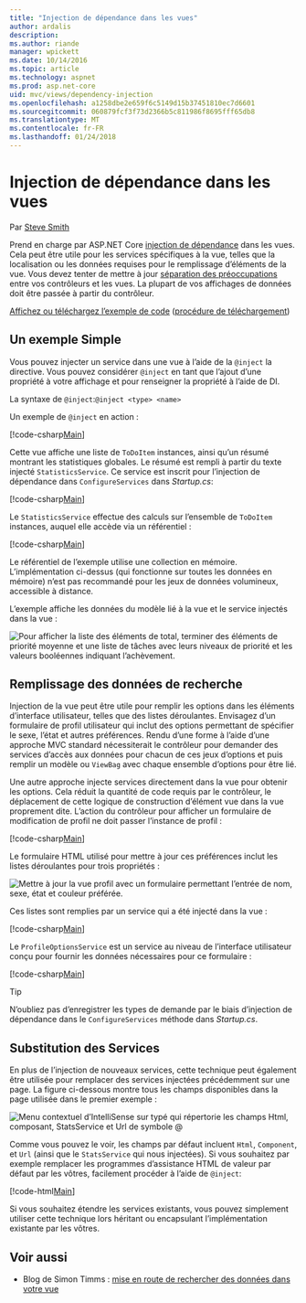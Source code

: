 ```yaml
---
title: "Injection de dépendance dans les vues"
author: ardalis
description: 
ms.author: riande
manager: wpickett
ms.date: 10/14/2016
ms.topic: article
ms.technology: aspnet
ms.prod: asp.net-core
uid: mvc/views/dependency-injection
ms.openlocfilehash: a1258dbe2e659f6c5149d15b37451810ec7d6601
ms.sourcegitcommit: 060879fcf3f73d2366b5c811986f8695fff65db8
ms.translationtype: MT
ms.contentlocale: fr-FR
ms.lasthandoff: 01/24/2018
---
```

# <a name="dependency-injection-into-views"></a>Injection de dépendance dans les vues

Par [Steve Smith](https://ardalis.com/)

Prend en charge par ASP.NET Core [injection de dépendance](xref:fundamentals/dependency-injection) dans les vues. Cela peut être utile pour les services spécifiques à la vue, telles que la localisation ou les données requises pour le remplissage d’éléments de la vue. Vous devez tenter de mettre à jour [séparation des préoccupations](http://deviq.com/separation-of-concerns/) entre vos contrôleurs et les vues. La plupart de vos affichages de données doit être passée à partir du contrôleur.

[Affichez ou téléchargez l’exemple de code](https://github.com/aspnet/Docs/tree/master/aspnetcore/mvc/views/dependency-injection/sample) ([procédure de téléchargement](xref:tutorials/index#how-to-download-a-sample))

## <a name="a-simple-example"></a>Un exemple Simple

Vous pouvez injecter un service dans une vue à l’aide de la `@inject` la directive. Vous pouvez considérer `@inject` en tant que l’ajout d’une propriété à votre affichage et pour renseigner la propriété à l’aide de DI.

La syntaxe de `@inject`:`@inject <type> <name>`

Un exemple de `@inject` en action :

[!code-csharp[Main](../../mvc/views/dependency-injection/sample/src/ViewInjectSample/Views/ToDo/Index.cshtml?highlight=4,5,15,16,17)]

Cette vue affiche une liste de `ToDoItem` instances, ainsi qu’un résumé montrant les statistiques globales. Le résumé est rempli à partir du texte injecté `StatisticsService`. Ce service est inscrit pour l’injection de dépendance dans `ConfigureServices` dans *Startup.cs*:

[!code-csharp[Main](../../mvc/views/dependency-injection/sample/src/ViewInjectSample/Startup.cs?highlight=6,7&range=15-22)]

Le `StatisticsService` effectue des calculs sur l’ensemble de `ToDoItem` instances, auquel elle accède via un référentiel :

[!code-csharp[Main](../../mvc/views/dependency-injection/sample/src/ViewInjectSample/Model/Services/StatisticsService.cs?highlight=15,20,26)]

Le référentiel de l’exemple utilise une collection en mémoire. L’implémentation ci-dessus (qui fonctionne sur toutes les données en mémoire) n’est pas recommandé pour les jeux de données volumineux, accessible à distance.

L’exemple affiche les données du modèle lié à la vue et le service injectés dans la vue :

![Pour afficher la liste des éléments de total, terminer des éléments de priorité moyenne et une liste de tâches avec leurs niveaux de priorité et les valeurs booléennes indiquant l’achèvement.](dependency-injection/_static/screenshot.png)

## <a name="populating-lookup-data"></a>Remplissage des données de recherche

Injection de la vue peut être utile pour remplir les options dans les éléments d’interface utilisateur, telles que des listes déroulantes. Envisagez d’un formulaire de profil utilisateur qui inclut des options permettant de spécifier le sexe, l’état et autres préférences. Rendu d’une forme à l’aide d’une approche MVC standard nécessiterait le contrôleur pour demander des services d’accès aux données pour chacun de ces jeux d’options et puis remplir un modèle ou `ViewBag` avec chaque ensemble d’options pour être lié.

Une autre approche injecte services directement dans la vue pour obtenir les options. Cela réduit la quantité de code requis par le contrôleur, le déplacement de cette logique de construction d’élément vue dans la vue proprement dite. L’action du contrôleur pour afficher un formulaire de modification de profil ne doit passer l’instance de profil :

[!code-csharp[Main](../../mvc/views/dependency-injection/sample/src/ViewInjectSample/Controllers/ProfileController.cs?highlight=9,19)]

Le formulaire HTML utilisé pour mettre à jour ces préférences inclut les listes déroulantes pour trois propriétés :

![Mettre à jour la vue profil avec un formulaire permettant l’entrée de nom, sexe, état et couleur préférée.](dependency-injection/_static/updateprofile.png)

Ces listes sont remplies par un service qui a été injecté dans la vue :

[!code-csharp[Main](../../mvc/views/dependency-injection/sample/src/ViewInjectSample/Views/Profile/Index.cshtml?highlight=4,16,17,21,22,26,27)]

Le `ProfileOptionsService` est un service au niveau de l’interface utilisateur conçu pour fournir les données nécessaires pour ce formulaire :

[!code-csharp[Main](../../mvc/views/dependency-injection/sample/src/ViewInjectSample/Model/Services/ProfileOptionsService.cs?highlight=7,13,24)]

>[!TIP]
> N’oubliez pas d’enregistrer les types de demande par le biais d’injection de dépendance dans le `ConfigureServices` méthode dans *Startup.cs*.

## <a name="overriding-services"></a>Substitution des Services

En plus de l’injection de nouveaux services, cette technique peut également être utilisée pour remplacer des services injectées précédemment sur une page. La figure ci-dessous montre tous les champs disponibles dans la page utilisée dans le premier exemple :

![Menu contextuel d’IntelliSense sur typé qui répertorie les champs Html, composant, StatsService et Url de symbole @](dependency-injection/_static/razor-fields.png)

Comme vous pouvez le voir, les champs par défaut incluent `Html`, `Component`, et `Url` (ainsi que le `StatsService` qui nous injectées). Si vous souhaitez par exemple remplacer les programmes d’assistance HTML de valeur par défaut par les vôtres, facilement procéder à l’aide de `@inject`:

[!code-html[Main](../../mvc/views/dependency-injection/sample/src/ViewInjectSample/Views/Helper/Index.cshtml?highlight=3,11)]

Si vous souhaitez étendre les services existants, vous pouvez simplement utiliser cette technique lors héritant ou encapsulant l’implémentation existante par les vôtres.

## <a name="see-also"></a>Voir aussi

* Blog de Simon Timms : [mise en route de rechercher des données dans votre vue](http://blog.simontimms.com/2015/06/09/getting-lookup-data-into-you-view/)
